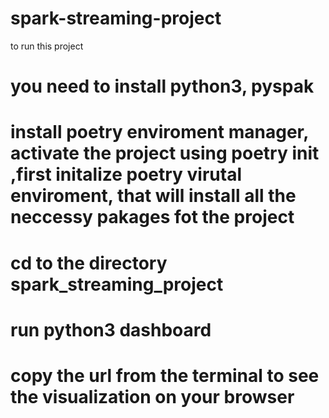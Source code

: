 # spark-streaming-project

to run this project 

# you need to install python3, pyspak 
# install poetry enviroment manager, activate the project using poetry init ,first initalize poetry virutal enviroment, that will install all the neccessy pakages fot the project 
# cd to the directory spark_streaming_project 
# run python3 dashboard 
# copy the url from the terminal to see the visualization on your browser 
